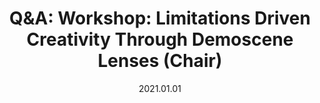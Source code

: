 ---
title: "Q&A: Workshop: Limitations Driven Creativity Through Demoscene Lenses (Chair)"
url: https://s2021.siggraph.org/session/?sess=sess242
where: SIGGRAPH
date: 2021.01.01
type: Workshop
---